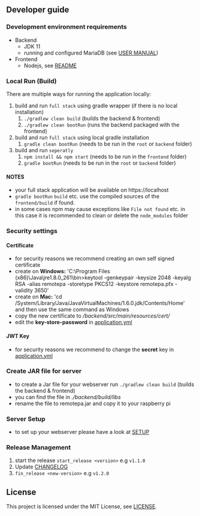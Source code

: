 ## Developer guide

### Development environment requirements
* Backend
    * JDK 11
    * running and configured MariaDB (see [USER MANUAL](SETUP.md))
* Frontend
    * Nodejs, see [README](../frontend/README.md)

### Local Run (Build)
There are multiple ways for running the application locally: 

1. build and run `full stack` using gradle wrapper (if there is no local installation)
   1. `./gradlew clean build` (builds the backend & frontend)
   2. `./gradlew clean bootRun` (runs the backend packaged with the frontend)
2. build and run `full stack` using local gradle installation
   1. `gradle clean bootRun` (needs to be run in the `root` or `backend` folder)
3. build and run `seperatly` 
   1. `npm install && npm start` (needs to be run in the `frontend` folder)
   2. `gradle bootRun` (needs to be run in the `root` or `backend` folder)
   
#### NOTES
* your full stack application will be available on https://localhost
* `gradle bootRun` `build` etc. use the compiled sources of the `frontend/build` if found.
* in some cases npm may cause exceptions like `File not found` etc. in this case it is recommended to clean or delete the `node_modules` folder

### Security settings
#### Certificate
* for security reasons we recommend creating an own self signed certificate
* create on **Windows:** 'C:\Program Files (x86)\Java\jre1.8.0_261\bin>keytool -genkeypair -keysize 2048 -keyalg RSA -alias remotepa -storetype PKCS12 -keystore remotepa.pfx -validity 3650'
* create on **Mac:** 'cd /System/Library/Java/JavaVirtualMachines/1.6.0.jdk/Contents/Home' and then use the same command as Windows
* copy the new certificate to */backend/src/main/resources/cert/*
* edit the **key-store-password** in [application.yml](../backend/src/main/resources/application.yml)

#### JWT Key
* for security reasons we recommend to change the **secret** key in [application.yml](../backend/src/main/resources/application.yml)

### Create JAR file for server
* to create a Jar file for your webserver run `./gradlew clean build` (builds the backend & frontend)
* you can find the file in *./backend/build/libs*
* rename the file to remotepa.jar and copy it to your raspberry pi

### Server Setup
* to set up your webserver please have a look at [SETUP](SETUP.md)

### Release Management  
1. start the release `start_release <version>` e.g `v1.1.0`
2. Update [CHANGELOG](CHANGELOG.md)
4. `fin_release <new-version>` e.g `v1.2.0`

## License
This project is licensed under the MIT License, see [LICENSE](../LICENSE).
